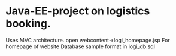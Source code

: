 # Java-EE-project on logistics booking.
Uses MVC architecture.
open webcontent->logi_homepage.jsp For homepage of website
Database sample format in logi_db.sql
